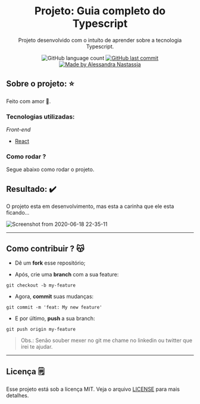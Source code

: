 <h1 align="center">
  Projeto: Guia completo do Typescript
</h1>
<p align="center">Projeto desenvolvido com o intuíto de aprender sobre a tecnologia Typescript.</p>
<p align="center">
  <img alt="GitHub language count" src="https://img.shields.io/github/repo-size/Alessandra-Nastassja/GUIDE-TYPESCRIPT?color=%2300e7b4">
  <a href="https://github.com/Alessandra-Nastassja/GUIDE-TYPESCRIPT/commits/master">
    <img alt="GitHub last commit" src="https://img.shields.io/github/last-commit/Alessandra-Nastassja/GUIDE-TYPESCRIPT?color=%2300e7b4">
  </a>
  <a href="https://www.linkedin.com/in/alessandra-nastassja/">
    <img alt="Made by Alessandra Nastassja" src="https://img.shields.io/badge/made%20by-AlessandraNastassja-%2300e7b4">
  </a>
</p>

## Sobre o projeto: ⭐

Feito com amor 💜.

### Tecnologias utilizadas:

*Front-end*

* [React](https://pt-br.reactjs.org/)

### Como rodar ? 

Segue abaixo como rodar o projeto. 

## Resultado: ✔️
O projeto esta em desenvolvimento, mas esta a carinha que ele esta ficando...

![Screenshot from 2020-06-18 22-35-11](https://user-images.githubusercontent.com/27302446/85087487-0daea380-b1b4-11ea-8700-eeb3265865bd.png)

******
## Como contribuir ? 😽

* Dê um **fork** esse repositório;
![]()

* Após, crie uma **branch** com a sua feature:

```
git checkout -b my-feature
```

* Agora, **commit** suas mudanças: 

```
git commit -m 'feat: My new feature'
```

* E por último, **push** a sua branch: 

```
git push origin my-feature
```

> Obs.: Senão souber mexer no git me chame no linkedin ou twitter que irei te ajudar. 
******
## Licença 🗒️

Esse projeto está sob a licença MIT. Veja o arquivo [LICENSE](https://github.com/Alessandra-Nastassja/GUIDE-TYPESCRIPT/blob/master/LICENSE) para mais detalhes.
